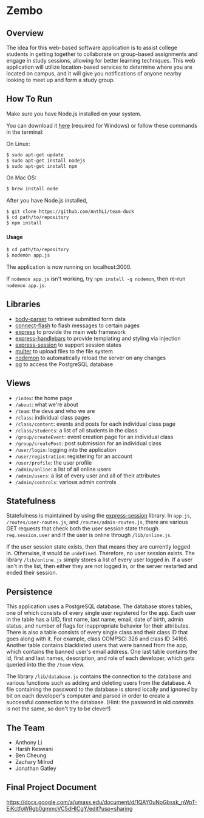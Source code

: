 # Zembo

## Overview
The idea for this web-based software application is to assist college students in getting together to collaborate on group-based assignments and engage in study sessions, allowing for better learning techniques. This web application will utilize location-based services to determine where you are located on campus, and it will give you notifications of anyone nearby looking to meet up and form a study group.

## How To Run
Make sure you have Node.js installed on your system.

You can download it [here](https://nodejs.org/en/download/)
(required for Windows) or follow these commands in the terminal:

On Linux:
```bash
$ sudo apt-get update
$ sudo apt-get install nodejs
$ sudo apt-get install npm
```
On Mac OS:
```bash
$ brew install node
```

After you have Node.js installed,
```bash
$ git clone https://github.com/AnthLi/team-duck
$ cd path/to/repository
$ npm install
```

#### Usage
```bash
$ cd path/to/repository
$ nodemon app.js
```
The application is now running on localhost:3000.

If ```nodemon app.js``` isn't working, try ```npm install -g nodemon```, then re-run ```nodemon app.js```.

## Libraries
- [body-parser](https://github.com/expressjs/body-parser) to retrieve submitted form data
- [connect-flash](https://github.com/jaredhanson/connect-flash) to flash messages to certain pages
- [express](http://expressjs.com/) to provide the main web framework
- [express-handlebars](https://github.com/ericf/express-handlebars) to provide templating and styling via injection
- [express-session](https://www.npmjs.com/package/express-session) to support session states
- [multer](https://github.com/expressjs/multer) to upload files to the file system
- [nodemon](https://github.com/remy/nodemon) to automatically reload the server on any changes
- [pg](https://github.com/brianc/node-postgres) to access the PostgreSQL database

## Views
- ```/index```: the home page
- ```/about```: what we're about
- ```/team```: the devs and who we are
- ```/class```: individual class pages
- ```/class/content```: events and posts for each individual class page
- ```/class/students```: a list of all students in the class
- ```/group/createEvent```: event creation page for an individual class
- ```/group/createPost```: post submission for an individual class
- ```/user/login```: logging into the application
- ```/user/registration```: registering for an account
- ```/user/profile```: the user profile
- ```/admin/online```: a list of all online users
- ```/admin/users```: a list of every user and all of their attributes
- ```/admin/controls```: various admin controls

## Statefulness
Statefulness is maintained by using the [express-session](https://www.npmjs.com/package/express-session) library. In ```app.js```, ```/routes/user-routes.js```, and ```/routes/admin-routes.js```, there are various GET requests that check both the user session state through ```req.session.user``` and if the user is online through ```/lib/online.js```.

If the user session state exists, then that means they are currently logged in. Otherwise, it would be ```undefined```. Therefore, no user session exists. The library ```/lib/online.js``` simply stores a list of every user logged in. If a user isn't in the list, then either they are not logged in, or the server restarted and ended their session.

## Persistence
This application uses a PostgreSQL database. The database stores tables, one of which consists of every single user registered for the app. Each user in the table has a UID, first name, last name, email, date of birth, admin status, and number of flags for inappropriate behavior for their attributes. There is also a table consists of every single class and their class ID that goes along with it. For example, class COMPSCI 326 and class ID 34166. Another table contains blacklisted users that were banned from the app, which contains the banned user's email address. One last table contains the id, first and last names, description, and role of each developer, which gets queried into the the ```/team``` view.

The library ```/lib/database.js``` contains the connection to the database and various functions such as adding and deleting users from the database. A file containing the password to the database is stored locally and ignored by bit on each developer's computer and parsed in order to create a successful connection to the database. (Hint: the password in old commits is not the same, so don't try to be clever!)

## The Team
- Anthony Li
- Harsh Keswani
- Ben Cheung
- Zachary Milrod
- Jonathan Gatley

## Final Project Document
https://docs.google.com/a/umass.edu/document/d/1QAY0uNoGbssk_nWpT-EiKctfoWRgb0gmmcVC5dHICgY/edit?usp=sharing
